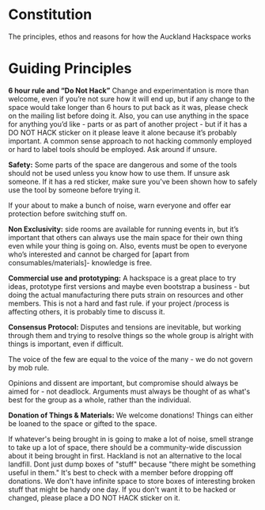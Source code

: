 # Constitution
The principles, ethos and reasons for how the Auckland Hackspace works

# Guiding Principles
**6 hour rule and “Do Not Hack”**
Change and experimentation is more than welcome, even if you’re not sure how it will end up, but if any change to the space would take longer than 6 hours to put back as it was, please check on the mailing list before doing it.
Also, you can use anything in the space for anything you’d like - parts or as part of another project - but if it has a DO NOT HACK sticker on it please leave it alone because it’s probably important. A common sense approach to not hacking commonly employed or hard to label tools should be employed. Ask around if unsure.

**Safety:** Some parts of the space are dangerous and some of the tools should not be used unless you know how to use them. If unsure ask someone. If it has a red sticker, make sure you've been shown how to safely use the tool by someone before trying it.

If your about to make a bunch of noise, warn everyone and offer ear protection before switching stuff on.

**Non Exclusivity:** side rooms are available for running events in, but it’s important that others can always use the main space for their own thing even while your thing is going on. 
Also, events must be open to everyone who’s interested and cannot be charged for [apart from consumables/materials]- knowledge is free.

**Commercial use and prototyping:** A hackspace is a great place to try ideas, prototype first versions and maybe even bootstrap a business - but doing the actual manufacturing there puts strain on resources and other members.
This is not a hard and fast rule. if your project /process is affecting others, it is probably time to discuss it.

**Consensus Protocol:** Disputes and tensions are inevitable, but working through them and trying to resolve things so the whole group is alright with things is important, even if difficult.

The voice of the few are equal to the voice of the many - we do not govern by mob rule.

Opinions and dissent are important, but compromise should always be aimed for - not deadlock.
Arguments must always be thought of as what's best for the group as a whole, rather than the individual.

**Donation of Things & Materials:** We welcome donations!
Things can either be loaned to the space or gifted to the space.

If whatever's being brought in is going to make a lot of noise, smell strange to take up a lot of space, there should be a community-wide discussion about it being brought in first.
Hackland is not an alternative to the local landfill. Dont just dump boxes of "stuff" because "there might be something useful in them." It's best to check with a member before dropping off donations. We don't have infinite space to store boxes of interesting broken stuff that might be handy one day.
If you don't want it to be hacked or changed, please place a DO NOT HACK sticker on it.
